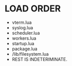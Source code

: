 # LOAD ORDER
- vterm.lua
- syslog.lua
- scheduler.lua
- workers.lua
- startup.lua
- package.lua
- /lib/filesystem.lua
- REST IS INDETERIMINATE.